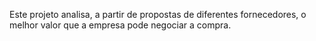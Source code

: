Este projeto analisa, a partir de propostas
de diferentes fornecedores, o melhor valor que
a empresa pode negociar a compra.